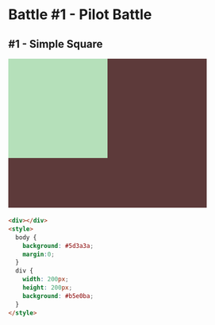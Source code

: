# Battle #1 - Pilot Battle

## #1 - Simple Square

![solution](./media/1-simply-square.png)

```html
<div></div>
<style>
  body {
    background: #5d3a3a;
    margin:0;
  }
  div {
    width: 200px;
    height: 200px;
    background: #b5e0ba;
  }
</style>
```
